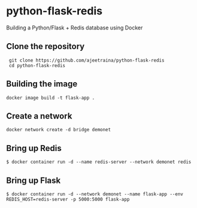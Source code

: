 # python-flask-redis
Building a Python/Flask + Redis database using Docker


## Clone the repository

```
 git clone https://github.com/ajeetraina/python-flask-redis
 cd python-flask-redis
```

## Building the image

```
docker image build -t flask-app .
```

## Create a network

```
docker network create -d bridge demonet
```

## Bring up Redis

```
$ docker container run -d --name redis-server --network demonet redis
```

## Bring up Flask

```
$ docker container run -d --network demonet --name flask-app --env REDIS_HOST=redis-server -p 5000:5000 flask-app
```


